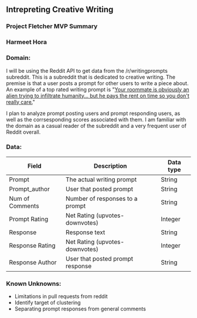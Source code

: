## Intrepreting Creative Writing

### Project Fletcher MVP Summary

### Harmeet Hora

### Domain:

I will be using the Reddit API to get data from the /r/writingprompts subreddit. This is a subreddit that is dedicated to creative writing. The premise is that a user posts a prompt for other users to write a piece about. An example of a top rated writing prompt is "[Your roommate is obviously an alien trying to infiltrate humanity... but he pays the rent on time so you don't really care.](https://www.reddit.com/r/WritingPrompts/comments/97375a/wp_your_roommate_is_obviously_an_alien_trying_to/)" 

I plan to analyze prompt posting users and prompt responding users, as well as the corrsesponding scores associated with them. I am familiar with the domain as a casual reader of the subreddit and a very frequent user of Reddit overall.

### Data:

| Field           | Description                      | Data type |
| --------------- | -------------------------------- | --------- |
| Prompt          | The actual writing prompt        | String    |
| Prompt_author   | User that posted prompt          | String    |
| Num of Comments | Number of responses to a prompt  | String    |
| Prompt Rating   | Net Rating (upvotes-downvotes)   | Integer   |
| Response        | Response text                    | String    |
| Response Rating | Net Rating (upvotes-downvotes)   | Integer   |
| Response Author | User that posted prompt response | String    |

### Known Unknowns:

- Limitations in pull requests from reddit
- Identify target of clustering
- Separating prompt responses from general comments